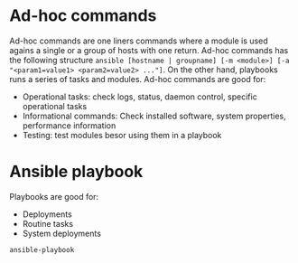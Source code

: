 # Ad-hoc commands

Ad-hoc commands are one liners commands where a module is used agains a single or a group of hosts with one return. Ad-hoc commands has the following structure `ansible [hostname | groupname] [-m <module>] [-a "<param1=value1> <param2=value2> ..."]`. On the other hand, playbooks runs a series of tasks and modules. Ad-hoc commands are good for:

- Operational tasks: check logs, status, daemon control, specific operational tasks
- Informational commands: Check installed software, system properties, performance information
- Testing: test modules besor using them in a playbook

# Ansible playbook

Playbooks are good for:

- Deployments
- Routine tasks
- System deployments

`ansible-playbook `

